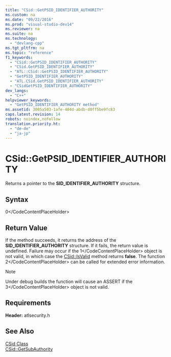 ```yaml
---
title: "CSid::GetPSID_IDENTIFIER_AUTHORITY"
ms.custom: na
ms.date: "09/22/2016"
ms.prod: "visual-studio-dev14"
ms.reviewer: na
ms.suite: na
ms.technology: 
  - "devlang-cpp"
ms.tgt_pltfrm: na
ms.topic: "reference"
f1_keywords: 
  - "CSid::GetPSID_IDENTIFIER_AUTHORITY"
  - "CSid.GetPSID_IDENTIFIER_AUTHORITY"
  - "ATL::CSid::GetPSID_IDENTIFIER_AUTHORITY"
  - "GetPSID_IDENTIFIER_AUTHORITY"
  - "ATL.CSid.GetPSID_IDENTIFIER_AUTHORITY"
  - "CSidGetPSID_IDENTIFIER_AUTHORITY"
dev_langs: 
  - "C++"
helpviewer_keywords: 
  - "GetPSID_IDENTIFIER_AUTHORITY method"
ms.assetid: 3005a503-1afe-404d-abdb-d0ff5be9fc83
caps.latest.revision: 14
robots: noindex,nofollow
translation.priority.ht: 
  - "de-de"
  - "ja-jp"
---
```

# CSid::GetPSID_IDENTIFIER_AUTHORITY
Returns a pointer to the **SID_IDENTIFIER_AUTHORITY** structure.  
  
## Syntax  
  
<CodeContentPlaceHolder>0\</CodeContentPlaceHolder>  
## Return Value  
 If the method succeeds, it returns the address of the **SID_IDENTIFIER_AUTHORITY** structure. If it fails, the return value is undefined. Failure may occur if the <CodeContentPlaceHolder>1\</CodeContentPlaceHolder> object is not valid, in which case the [CSid::IsValid](../vs140/csid--isvalid.md) method returns **false**. The function <CodeContentPlaceHolder>2\</CodeContentPlaceHolder> can be called for extended error information.  
  
> [!NOTE]
>  Under debug builds the function will cause an ASSERT if the <CodeContentPlaceHolder>3\</CodeContentPlaceHolder> object is not valid.  
  
## Requirements  
 **Header:** atlsecurity.h  
  
## See Also  
 [CSid Class](../vs140/csid-class.md)   
 [CSid::GetSubAuthority](../vs140/csid--getsubauthority.md)